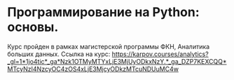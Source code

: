 # Программирование на Python: основы.
Курс пройден в рамках магистерской программы ФКН, Аналитика больших данных.
Ссылка на курс: https://karpov.courses/analytics?_gl=1*1jo4tic*_ga*Nzk1OTMyMTYxLjE3MjUyODkxNzY.*_ga_DZP7KEXCQQ*MTcyNzI4NzcyOC4zOS4xLjE3MjcyODkzMTcuNDUuMC4w
